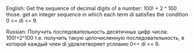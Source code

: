 ﻿English:
Get the sequence of decimal digits of a number: 100! + 2 ^ 100
those. get an integer sequence in which each term di satisfies the condition 0 <= di <= 9.

Russian:
Получить последовательность десятичных цифр числа: 100!+2^100
т.е. получить такую целочисленную последовательность, в которой каждый член di удовлетворяет условию  0<= di <= 9.
